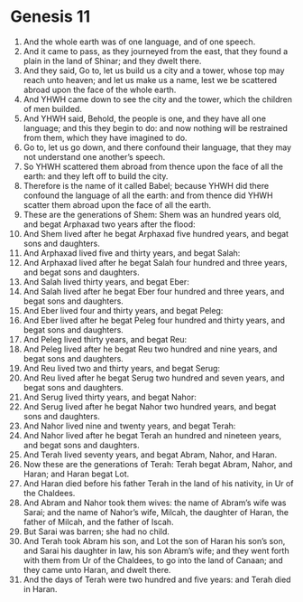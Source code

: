 ﻿# Genesis  11
1. And the whole earth was of one language, and of one speech. 
2. And it came to pass, as they journeyed from the east, that they found a plain in the land of Shinar; and they dwelt there. 
4. And they said, Go to, let us build us a city and a tower, whose top may reach unto heaven; and let us make us a name, lest we be scattered abroad upon the face of the whole earth. 
5. And YHWH came down to see the city and the tower, which the children of men builded. 
6. And YHWH said, Behold, the people is one, and they have all one language; and this they begin to do: and now nothing will be restrained from them, which they have imagined to do. 
7. Go to, let us go down, and there confound their language, that they may not understand one another’s speech. 
8. So YHWH scattered them abroad from thence upon the face of all the earth: and they left off to build the city. 
9. Therefore is the name of it called Babel; because YHWH did there confound the language of all the earth: and from thence did YHWH scatter them abroad upon the face of all the earth. 
10.  These are the generations of Shem: Shem was an hundred years old, and begat Arphaxad two years after the flood: 
11. And Shem lived after he begat Arphaxad five hundred years, and begat sons and daughters. 
12. And Arphaxad lived five and thirty years, and begat Salah: 
13. And Arphaxad lived after he begat Salah four hundred and three years, and begat sons and daughters. 
14. And Salah lived thirty years, and begat Eber: 
15. And Salah lived after he begat Eber four hundred and three years, and begat sons and daughters. 
16. And Eber lived four and thirty years, and begat Peleg: 
17. And Eber lived after he begat Peleg four hundred and thirty years, and begat sons and daughters. 
18. And Peleg lived thirty years, and begat Reu: 
19. And Peleg lived after he begat Reu two hundred and nine years, and begat sons and daughters. 
20. And Reu lived two and thirty years, and begat Serug: 
21. And Reu lived after he begat Serug two hundred and seven years, and begat sons and daughters. 
22. And Serug lived thirty years, and begat Nahor: 
23. And Serug lived after he begat Nahor two hundred years, and begat sons and daughters. 
24. And Nahor lived nine and twenty years, and begat Terah: 
25. And Nahor lived after he begat Terah an hundred and nineteen years, and begat sons and daughters. 
26. And Terah lived seventy years, and begat Abram, Nahor, and Haran. 
27.  Now these are the generations of Terah: Terah begat Abram, Nahor, and Haran; and Haran begat Lot. 
28. And Haran died before his father Terah in the land of his nativity, in Ur of the Chaldees. 
29. And Abram and Nahor took them wives: the name of Abram’s wife was Sarai; and the name of Nahor’s wife, Milcah, the daughter of Haran, the father of Milcah, and the father of Iscah. 
30. But Sarai was barren; she had no child. 
31. And Terah took Abram his son, and Lot the son of Haran his son’s son, and Sarai his daughter in law, his son Abram’s wife; and they went forth with them from Ur of the Chaldees, to go into the land of Canaan; and they came unto Haran, and dwelt there. 
32. And the days of Terah were two hundred and five years: and Terah died in Haran. 
